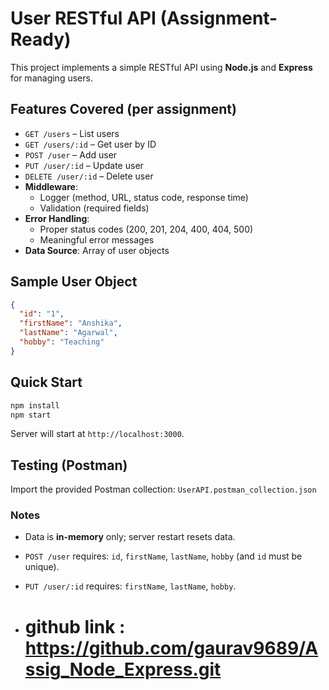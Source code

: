 # User RESTful API (Assignment-Ready)

This project implements a simple RESTful API using **Node.js** and **Express** for managing users.

## Features Covered (per assignment)
  - `GET /users` – List users
  - `GET /users/:id` – Get user by ID
  - `POST /user` – Add user
  - `PUT /user/:id` – Update user
  - `DELETE /user/:id` – Delete user
- **Middleware**:
  - Logger (method, URL, status code, response time)
  - Validation (required fields)
- **Error Handling**:
  - Proper status codes (200, 201, 204, 400, 404, 500)
  - Meaningful error messages
- **Data Source**: Array of user objects

## Sample User Object
```json
{
  "id": "1",
  "firstName": "Anshika",
  "lastName": "Agarwal",
  "hobby": "Teaching"
}
```

## Quick Start
```bash
npm install
npm start
```

Server will start at `http://localhost:3000`.

## Testing (Postman)
Import the provided Postman collection: `UserAPI.postman_collection.json`

### Notes
- Data is **in-memory** only; server restart resets data.
- `POST /user` requires: `id`, `firstName`, `lastName`, `hobby` (and `id` must be unique).
- `PUT /user/:id` requires: `firstName`, `lastName`, `hobby`.

- # github link : https://github.com/gaurav9689/Assig_Node_Express.git
